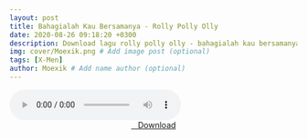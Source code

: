 ```yaml
---
layout: post
title: Bahagialah Kau Bersamanya - Rolly Polly Olly
date: 2020-08-26 09:18:20 +0300
description: Download lagu rolly polly olly - bahagialah kau bersamanya.mp3 # Add post description (optional)
img: cover/Moexik.png # Add image post (optional)
tags: [X-Men]
author: Moexik # Add name author (optional)
---
```


<audio class='js-player' style="--plyr-color-main: #212121;" controls>
<source src="https://drive.google.com/uc?authuser=0&id=&export=download" type="audio/mp3">
</audio><br />

<center>
<a href="/dl/bahagialahkaubersamanya-rollypollyolly/" ><i class="fa fa-caret-down" aria-hidden="true"></i>&nbsp; &nbsp;Download</a>
</center><br />
